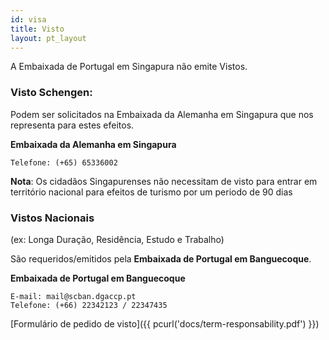 ```yaml
---
id: visa
title: Visto
layout: pt_layout
---
```


A Embaixada de Portugal em Singapura não emite Vistos.

### Visto Schengen:

Podem ser solicitados na Embaixada da Alemanha em Singapura que nos representa para estes efeitos.  

<strong>Embaixada da Alemanha em Singapura</strong>

    Telefone: (+65) 65336002

<strong>Nota</strong>: Os cidadãos Singapurenses não necessitam de visto para entrar em território nacional para efeitos de turismo por um periodo de 90 dias

### Vistos Nacionais

(ex: Longa Duração, Residência, Estudo e Trabalho)

São requeridos/emitidos pela <strong>Embaixada de Portugal em Banguecoque</strong>.

<strong>Embaixada de Portugal em Banguecoque</strong>

    E-mail: mail@scban.dgaccp.pt
    Telefone: (+66) 22342123 / 22347435


[Formulário de pedido de visto]({{ pcurl('docs/term-responsability.pdf') }})
